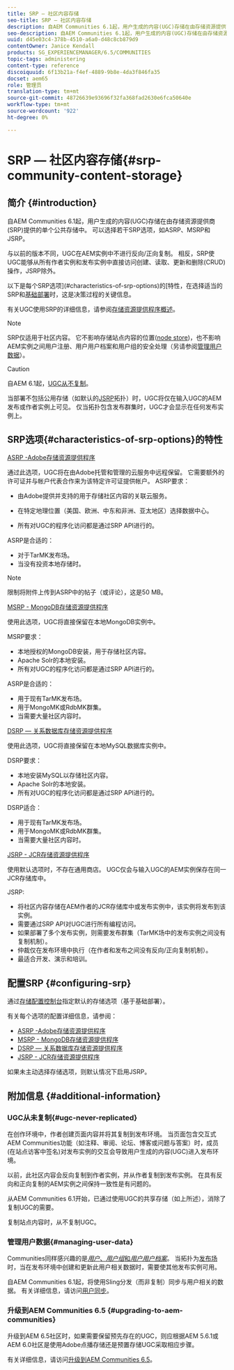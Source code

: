 ```yaml
---
title: SRP — 社区内容存储
seo-title: SRP — 社区内容存储
description: 自AEM Communities 6.1起，用户生成的内容(UGC)存储在由存储资源提供商(SRP)提供的单个公共存储中
seo-description: 自AEM Communities 6.1起，用户生成的内容(UGC)存储在由存储资源提供商(SRP)提供的单个公共存储中
uuid: d45e03c4-378b-4510-a6a0-d48c8cb879d9
contentOwner: Janice Kendall
products: SG_EXPERIENCEMANAGER/6.5/COMMUNITIES
topic-tags: administering
content-type: reference
discoiquuid: 6f13b21a-f4ef-4889-9b8e-4da3f846fa35
docset: aem65
role: 管理员
translation-type: tm+mt
source-git-commit: 48726639e93696f32fa368fad2630e6fca50640e
workflow-type: tm+mt
source-wordcount: '922'
ht-degree: 0%

---
```



# SRP — 社区内容存储{#srp-community-content-storage}

## 简介 {#introduction}

自AEM Communities 6.1起，用户生成的内容(UGC)存储在由存储资源提供商(SRP)提供的单个公共存储中。 可以选择若干SRP选项，如ASRP、MSRP和JSRP。

与以前的版本不同，UGC在AEM实例中不进行反向/正向复制。 相反，SRP使UGC能够从所有作者实例和发布实例中直接访问创建、读取、更新和删除(CRUD)操作，JSRP除外。

以下是每个SRP选项](#characteristics-of-srp-options)的[特性，在选择适当的SRP和[基础部署](/help/communities/topologies.md)时，这是决策过程的关键信息。

有关UGC使用SRP的详细信息，请参阅[存储资源提供程序概述](/help/communities/srp.md)。

>[!NOTE]
>
>SRP仅适用于社区内容。 它不影响存储站点内容的位置([node store](/help/sites-deploying/data-store-config.md))，也不影响AEM实例之间用户注册、用户用户档案和用户组的安全处理（另请参阅[管理用户数据](#managing-user-data)）。

>[!CAUTION]
>
>自AEM 6.1起，[UGC从不复制](#ugc-never-replicated)。
>
>当部署不包括公用存储（如默认的[JSRP](/help/communities/topologies.md#jsrp)拓扑）时，UGC将仅在输入UGC的AEM发布或作者实例上可见。 仅当拓扑包含发布群集时，UGC才会显示在任何发布实例上。

## SRP选项{#characteristics-of-srp-options}的特性

[ASRP -Adobe存储资源提供程序](/help/communities/asrp.md)

通过此选项，UGC将在由Adobe托管和管理的云服务中远程保留。 它需要额外的许可证并与帐户代表合作来为该特定许可证提供帐户。 ASRP要求：

* 由Adobe提供并支持的用于存储社区内容的关联云服务。
* 在特定地理位置（美国、欧洲、中东和非洲、亚太地区）选择数据中心。

* 所有对UGC的程序化访问都是通过SRP API进行的。

ASRP是合适的：

* 对于TarMK发布场。
* 当没有投资本地存储时。

>[!NOTE]
>
>限制将附件上传到ASRP中的帖子（或评论），这是50 MB。

[MSRP - MongoDB存储资源提供程序](/help/communities/msrp.md)

使用此选项，UGC将直接保留在本地MongoDB实例中。

MSRP要求：

* 本地授权的MongoDB安装，用于存储社区内容。
* Apache Solr的本地安装。
* 所有对UGC的程序化访问都是通过SRP API进行的。

ASRP是合适的：

* 用于现有TarMK发布场。
* 用于MongoMK或RdbMK群集。
* 当需要大量社区内容时。

[DSRP — 关系数据库存储资源提供程序](/help/communities/dsrp.md)

使用此选项，UGC将直接保留在本地MySQL数据库实例中。

DSRP要求：

* 本地安装MySQL以存储社区内容。
* Apache Solr的本地安装。
* 所有对UGC的程序化访问都是通过SRP API进行的。

DSRP适合：

* 用于现有TarMK发布场。
* 用于MongoMK或RdbMK群集。
* 当需要大量社区内容时。

[JSRP - JCR存储资源提供程序](/help/communities/jsrp.md)

使用默认选项时，不存在通用商店。 UGC仅会与输入UGC的AEM实例保存在同一JCR存储库中。

JSRP:

* 将社区内容存储在AEM作者的JCR存储库中或发布实例中，该实例将发布到该实例。
* 需要通过SRP API对UGC进行所有编程访问。
* 如果部署了多个发布实例，则需要发布群集（TarMK场中的发布实例之间没有复制机制）。
* 仲裁仅在发布环境中执行（在作者和发布之间没有反向/正向复制机制）。
* 最适合开发、演示和培训。

## 配置SRP {#configuring-srp}

通过[存储配置控制台](/help/communities/srp-config.md)指定默认的存储选项（基于基础部署）。

有关每个选项的配置详细信息，请参阅：

* [ASRP -Adobe存储资源提供程序](/help/communities/asrp.md)
* [MSRP - MongoDB存储资源提供程序](/help/communities/msrp.md)
* [DSRP — 关系数据库存储资源提供程序](/help/communities/dsrp.md)
* [JSRP - JCR存储资源提供程序](/help/communities/jsrp.md)

如果未主动选择存储选项，则默认情况下启用JSRP。

## 附加信息 {#additional-information}

### UGC从未复制{#ugc-never-replicated}

在创作环境中，作者创建页面内容并将其复制到发布环境。 当页面包含交互式AEM Communities功能（如注释、审阅、论坛、博客或问题与答案）时，成员(在站点访客中签名)对发布实例的交互会导致用户生成的内容(UGC)进入发布环境。

以前，此社区内容会反向复制到作者实例，并从作者复制到发布实例。 在具有反向和正向复制的AEM实例之间保持一致性是有问题的。

从AEM Communities 6.1开始，已通过使用UGC的共享存储（如上所述），消除了复制UGC的需要。

复制站点内容时，从不复制UGC。

### 管理用户数据{#managing-user-data}

Communities同样感兴趣的是&#x200B;[*用户*、*用户组*&#x200B;和&#x200B;*用户用户档案*](/help/communities/users.md)。 当拓扑为[发布场](/help/sites-deploying/recommended-deploys.md#tarmk-farm)时，当在发布环境中创建和更新此用户相关数据时，需要使其他发布实例可用。

自AEM Communities 6.1起，将使用Sling分发（而非复制）同步与用户相关的数据。 有关详细信息，请访问[用户同步](/help/communities/sync.md)。

### 升级到AEM Communities 6.5 {#upgrading-to-aem-communities}

升级到AEM 6.5社区时，如果需要保留预先存在的UGC，则应根据AEM 5.6.1或AEM 6.0社区是使用Adobe点播存储还是预置存储UGC采取相应步骤。

有关详细信息，请访问[升级到AEM Communities 6.5](/help/communities/upgrade.md)。
